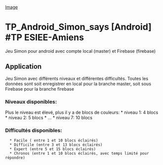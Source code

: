 [Image](images/ic_launcher_1.png)
# TP_Android_Simon_says [Android] #TP ESIEE-Amiens
 
Jeu Simon pour android avec compte local (master) et Firebase (firebase)

## Application

Jeu Simon avec différents niveaux et différentes difficultés.
Toutes les données sont soit enregistrer en local pour la branche master, soit sous Firebase pour la branche firebase

### Niveaux disponibles:

Plus le niveau est élevé, plus il y a de blocs de couleurs:
      * niveau 1: 4 blocs
      * niveau 2: 5 blocs 
      * ...
      * niveau 7: 10 blocs

### Difficultés disponibles:
      * Facile ( entre 1 et 10 blocs éclairés)
      * Difficile (entre 3 et 13 blocs éclairés)
      * Expert (entre 5 et 15 blocs éclairés)
      * Chronos (entre 1 et 10 blocs éclairés, avec temps limité pour répondre)
